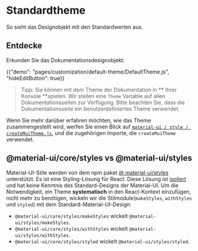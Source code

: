 # Standardtheme

<p class="description">So sieht das Designobjekt mit den Standardwerten aus.</p>

## Entdecke

Erkunden Sie das Dokumentationsdesignobjekt:

{{"demo": "pages/customization/default-theme/DefaultTheme.js", "hideEditButton": true}}

> Tipp: Sie können mit dem Theme der Dokumentation in ** Ihrer Konsole **spielen. Wir stellen eine `Theme` Variable auf allen Dokumentationsseiten zur Verfügung. Bitte beachten Sie, dass die Dokumentationsseite ein benutzerdefiniertes Theme verwendet.

Wenn Sie mehr darüber erfahren möchten, wie das Theme zusammengestellt wird, werfen Sie einen Blick auf [`material-ui / style / createMuiTheme.js`](https://github.com/mui-org/material-ui/blob/next/packages/material-ui/src/styles/createMuiTheme.js), und die zugehörigen Importe, die `createMuiTheme` verwendet.

## @material-ui/core/styles vs @material-ui/styles

Material-UI-Stile werden von dem npm paket [ @ material-ui/styles ](/css-in-js/basics/)unterstützt. Es ist eine Styling-Lösung für React. Diese Lösung ist [ isoliert ](https://bundlephobia.com/result?p=@material-ui/styles) und hat keine Kenntnis des Standard-Designs der Material-UI. Um die Notwendigkeit, ein Theme **systematisch** in den React-Kontext einzufügen, nicht mehr zu benötigen, wickeln wir die Stilmodule(`makeStyles`, `withStyles` und `styled`) mit dem Standard-Material-UI-Design:

- `@material-ui/core/styles/makeStyles` wickelt `@material-ui/styles/makeStyles`.
- `@material-ui/core/styles/withStyles` wickelt `@material-ui/styles/withStyles`.
- `@material-ui/core/styles/styled` wickelt `@material-ui/styles/styled`.
